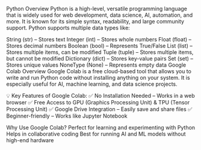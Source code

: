 Python Overview
Python is a high-level, versatile programming language that is widely used for web development, data science, AI, automation, and more. It is known for its simple syntax, readability, and large community support. Python supports multiple data types like:

String (str) – Stores text
Integer (int) – Stores whole numbers
Float (float) – Stores decimal numbers
Boolean (bool) – Represents True/False
List (list) – Stores multiple items, can be modified
Tuple (tuple) – Stores multiple items, but cannot be modified
Dictionary (dict) – Stores key-value pairs
Set (set) – Stores unique values
NoneType (None) – Represents empty data
Google Colab Overview
Google Colab is a free cloud-based tool that allows you to write and run Python code without installing anything on your system. It is especially useful for AI, machine learning, and data science projects.

💡 Key Features of Google Colab:
✅ No Installation Needed – Works in a web browser
✅ Free Access to GPU (Graphics Processing Unit) & TPU (Tensor Processing Unit)
✅ Google Drive Integration – Easily save and share files
✅ Beginner-friendly – Works like Jupyter Notebook

Why Use Google Colab?
Perfect for learning and experimenting with Python
Helps in collaborative coding
Best for running AI and ML models without high-end hardware
